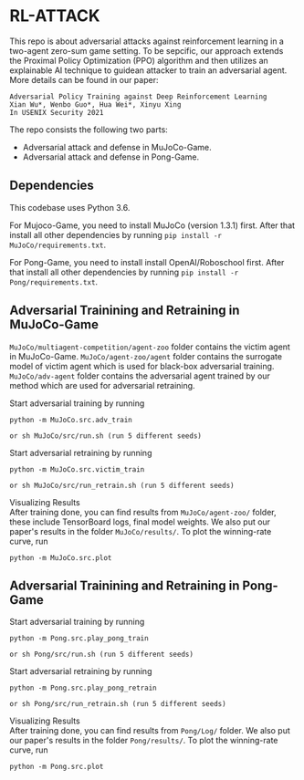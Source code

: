 # RL-ATTACK
This repo is about adversarial attacks against reinforcement learning in a two-agent zero-sum game setting. To be sepcific, our approach extends the Proximal Policy Optimization (PPO) algorithm and then utilizes an explainable AI technique to guidean attacker to train an adversarial agent.
More details can be found in our paper:

```
Adversarial Policy Training against Deep Reinforcement Learning
Xian Wu*, Wenbo Guo*, Hua Wei*, Xinyu Xing 
In USENIX Security 2021
```

The repo consists the following two parts:  
  - Adversarial attack and defense in MuJoCo-Game.  
  - Adversarial attack and defense in Pong-Game.  

## Dependencies

This codebase uses Python 3.6.  

For Mujoco-Game, you need to install MuJoCo (version 1.3.1) first. After that install all other dependencies by running `pip install -r MuJoCo/requirements.txt`.  

For Pong-Game, you need to install install OpenAI/Roboschool first. After that install all other dependencies by running `pip install -r Pong/requirements.txt`.  

## Adversarial Trainining and Retraining in MuJoCo-Game

`MuJoCo/multiagent-competition/agent-zoo` folder contains the victim agent in MuJoCo-Game. `MuJoCo/agent-zoo/agent` folder contains the surrogate model of victim agent which is used for black-box adversarial training. `MuJoCo/adv-agent` folder contains the adversarial agent trained by our method which are used for adversarial retraining. 

Start adversarial training by running 
```
python -m MuJoCo.src.adv_train

or sh MuJoCo/src/run.sh (run 5 different seeds)
```
Start adversarial retraining by running
```
python -m MuJoCo.src.victim_train

or sh MuJoCo/src/run_retrain.sh (run 5 different seeds)
```
Visualizing Results  
After training done, you can find results from `MuJoCo/agent-zoo/` folder, these include TensorBoard logs, final model weights. 
We also put our paper's results in the folder `MuJoCo/results/`.
To plot the winning-rate curve, run
```
python -m MuJoCo.src.plot
```

## Adversarial Trainining and Retraining in Pong-Game

Start adversarial training by running 
```
python -m Pong.src.play_pong_train

or sh Pong/src/run.sh (run 5 different seeds)
```
Start adversarial retraining by running
```
python -m Pong.src.play_pong_retrain

or sh Pong/src/run_retrain.sh (run 5 different seeds)
```
Visualizing Results  
After training done, you can find results from `Pong/Log/` folder. We also put our paper's results in the folder `Pong/results/`. To plot the winning-rate curve, run
```
python -m Pong.src.plot
```
